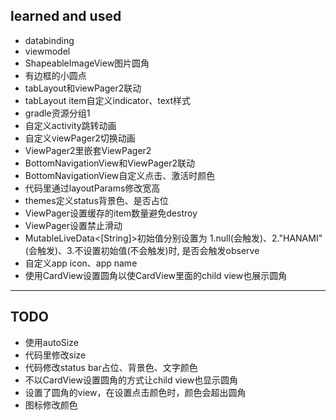 ## learned and used

- databinding
- viewmodel
- ShapeableImageView图片圆角
- 有边框的小圆点
- tabLayout和viewPager2联动
- tabLayout item自定义indicator、text样式
- gradle资源分组1
- 自定义activity跳转动画
- 自定义viewPager2切换动画
- ViewPager2里嵌套ViewPager2
- BottomNavigationView和ViewPager2联动
- BottomNavigationView自定义点击、激活时颜色
- 代码里通过layoutParams修改宽高
- themes定义status背景色、是否占位
- ViewPager设置缓存的item数量避免destroy
- ViewPager设置禁止滑动
- MutableLiveData<[String]>初始值分别设置为 1.null(会触发)、2."HANAMI"(会触发)、3.不设置初始值(不会触发)时, 是否会触发observe
- 自定义app icon、app name
- 使用CardView设置圆角以使CardView里面的child view也展示圆角
---

## TODO
- 使用autoSize
- 代码里修改size
- 代码修改status bar占位、背景色、文字颜色
- 不以CardView设置圆角的方式让child view也显示圆角
- 设置了圆角的view，在设置点击颜色时，颜色会超出圆角
- 图标修改颜色